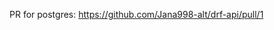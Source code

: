 PR for postgres: https://github.com/Jana998-alt/drf-api/pull/1 

<!--
Add ability to switch user’s directly from browsable API. -->